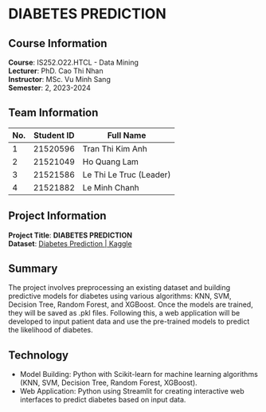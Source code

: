 # DIABETES PREDICTION

## Course Information
**Course**: IS252.O22.HTCL - Data Mining  
**Lecturer**: PhD. Cao Thi Nhan  
**Instructor**: MSc. Vu Minh Sang  
**Semester**: 2, 2023-2024  

## Team Information
| No. | Student ID | Full Name           |
| --- | ---------- | ------------------- |
| 1   | 21520596   | Tran Thi Kim Anh    |
| 2   | 21521049   | Ho Quang Lam        |
| 3   | 21521586   | Le Thi Le Truc (Leader) |
| 4   | 21521882   | Le Minh Chanh       |

## Project Information
**Project Title**: **DIABETES PREDICTION**  
**Dataset**: [Diabetes Prediction | Kaggle](https://www.kaggle.com/datasets/prosperchuks/health-dataset?select=diabetes_data.csv)

## Summary
The project involves preprocessing an existing dataset and building predictive models for diabetes using various algorithms: KNN, SVM, Decision Tree, Random Forest, and XGBoost. Once the models are trained, they will be saved as .pkl files. Following this, a web application will be developed to input patient data and use the pre-trained models to predict the likelihood of diabetes.

## Technology
* Model Building: Python with Scikit-learn for machine learning algorithms (KNN, SVM, Decision Tree, Random Forest, XGBoost).
* Web Application: Python using Streamlit for creating interactive web interfaces to predict diabetes based on input data.
